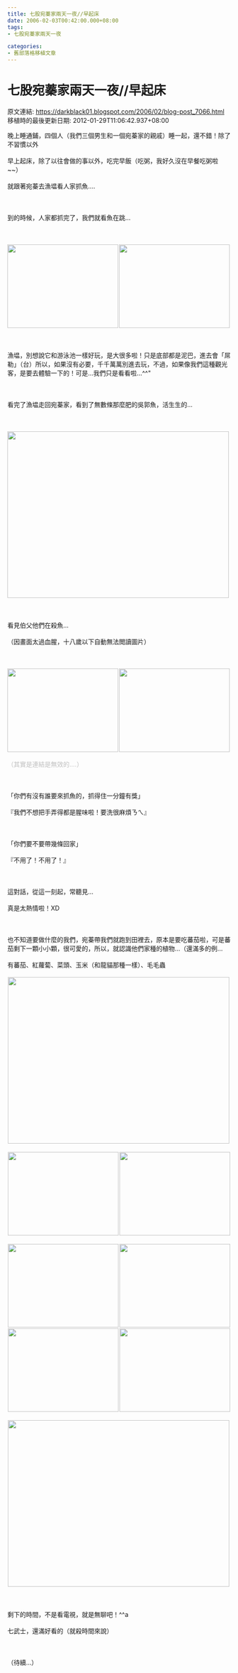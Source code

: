 ```yaml
---
title: 七股宛蓁家兩天一夜//早起床
date: 2006-02-03T00:42:00.000+08:00
tags: 
- 七股宛蓁家兩天一夜

categories:
- 舊部落格移植文章
---
```


# 七股宛蓁家兩天一夜//早起床

原文連結: https://darkblack01.blogspot.com/2006/02/blog-post_7066.html
移植時的最後更新日期: 2012-01-29T11:06:42.937+08:00

晚上睡通鋪，四個人（我們三個男生和一個宛蓁家的親戚）睡一起，還不錯！除了不習慣以外<br /><br />早上起床，除了以往會做的事以外，吃完早飯（吃粥，我好久沒在早餐吃粥啦~~）<br /><br />就跟著宛蓁去漁塭看人家抓魚....<br /><br /><br /><br />到的時候，人家都抓完了，我們就看魚在跳...<br /><br /><a name='more'></a><br /><br /><img alt="" height="188" src="http://pic58.pic.wretch.cc/photos/38/d/darkblack2/7/1138851445.jpg" width="250" /><img alt="" height="188" hspace="2" src="http://pic58.pic.wretch.cc/photos/38/d/darkblack2/7/1138851491.jpg" width="250" /><br /><br /><br /><br />漁塭，別想說它和游泳池一樣好玩，是大很多啦！只是底部都是泥巴，進去會「屌勒」（台）所以，如果沒有必要，千千萬萬別進去玩，不過，如果像我們這種觀光客，是要去體驗一下的！可是...我們只是看看啦...^^"<br /><br /><br /><br />看完了漁塭走回宛蓁家，看到了無數條那麼肥的吳郭魚，活生生的...<br /><br /><br /><br /><img alt="" height="375" src="http://pic58.pic.wretch.cc/photos/38/d/darkblack2/7/1138851536.jpg" width="500" /><br /><br /><br /><br />看見伯父他們在殺魚...<br /><br />（因畫面太過血腥，十八歲以下自動無法閲讀圖片）<br /><br /><br /><br /><img alt="" height="188" src="http://pic58.pic.wretch.cc/photos/38/d/darkblack2/7/11388515366.jpg" width="250" /><img alt="" height="188" hspace="2" src="http://pic58.pic.wretch.cc/photos/38/d/darkblack2/7/11388515366.jpg" width="250" /><br /><br /><span style="color: silver;">（其實是連結是無效的....）</span><br /><br /><br /><br />「你們有沒有誰要來抓魚的，抓得住一分鐘有獎」<br /><br />『我們不想把手弄得都是腥味啦！要洗很麻煩ㄋㄟ』<br /><br /><br /><br />「你們要不要帶幾條回家」<br /><br />『不用了！不用了！』<br /><br /><br /><br />這對話，從這一刻起，常聽見...<br /><br />真是太熱情啦！XD<br /><br /><br /><br />也不知道要做什麼的我們，宛蓁帶我們就跑到田裡去，原本是要吃蕃茄啦，可是蕃茄剩下一顆小小顆，很可愛的，所以，就認識他們家種的植物...（還滿多的例...<br /><br />有蕃茄、紅蘿蔔、菜頭、玉米（和龍貓那種一樣）、毛毛蟲<br /><br /><img alt="" height="375" hspace="1" src="http://pic58.pic.wretch.cc/photos/38/d/darkblack2/7/1138851879.jpg" vspace="1" width="500" /><br /><br /><img alt="" height="188" hspace="1" src="http://pic58.pic.wretch.cc/photos/38/d/darkblack2/7/1138851656.jpg" vspace="1" width="250" /><img alt="" height="188" hspace="1" src="http://pic58.pic.wretch.cc/photos/38/d/darkblack2/7/1138851703.jpg" vspace="1" width="250" /><br /><br /><img alt="" height="188" hspace="1" src="http://pic58.pic.wretch.cc/photos/38/d/darkblack2/7/1138851750.jpg" vspace="1" width="250" /><img alt="" height="188" hspace="1" src="http://pic58.pic.wretch.cc/photos/38/d/darkblack2/7/1138851608.jpg" vspace="1" width="250" /><img alt="" height="188" hspace="1" src="http://pic58.pic.wretch.cc/photos/38/d/darkblack2/7/1138851796.jpg" vspace="1" width="250" /><img alt="" height="188" hspace="1" src="http://pic58.pic.wretch.cc/photos/38/d/darkblack2/7/1138851843.jpg" vspace="1" width="250" /><br /><br /><img alt="" height="375" hspace="1" src="http://pic58.pic.wretch.cc/photos/38/d/darkblack2/7/1138851879.jpg" vspace="1" width="500" /><br /><br /><br /><br />剩下的時間，不是看電視，就是無聊吧！^^a<br /><br />七武士，還滿好看的（就殺時間來說）<br /><br /><br /><br />（待續...）
